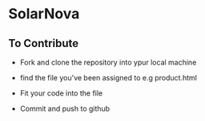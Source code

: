 # SolarNova

## To Contribute

+ Fork and clone the repository into ypur local machine

+ find the file you've been assigned to e.g product.html

+ Fit your code into the file

+ Commit and push to github

